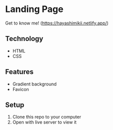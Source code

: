 # Landing Page
Get to know me! (https://hayashimikii.netlify.app/)

## Technology
- HTML
- CSS

## Features
- Gradient background
- Favicon

## Setup
1. Clone this repo to your computer
2. Open with live server to view it
